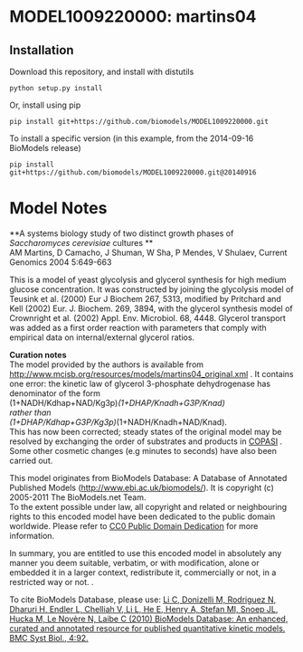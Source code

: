 # MODEL1009220000: martins04

## Installation

Download this repository, and install with distutils

`python setup.py install`

Or, install using pip

`pip install git+https://github.com/biomodels/MODEL1009220000.git`

To install a specific version (in this example, from the 2014-09-16 BioModels release)

`pip install git+https://github.com/biomodels/MODEL1009220000.git@20140916`


# Model Notes


**A systems biology study of two distinct growth phases of _Saccharomyces cerevisiae_ cultures **   
AM Martins, D Camacho, J Shuman, W Sha, P Mendes, V Shulaev, Current Genomics
2004 5:649-663

This is a model of yeast glycolysis and glycerol synthesis for high medium
glucose concentration. It was constructed by joining the glycolysis model of
Teusink et al. (2000) Eur J Biochem 267, 5313, modified by Pritchard and Kell
(2002) Eur. J. Biochem. 269, 3894, with the glycerol synthesis model of
Crownright et al. (2002) Appl. Env. Microbiol. 68, 4448. Glycerol transport
was added as a first order reaction with parameters that comply with empirical
data on internal/external glycerol ratios.

**Curation notes**   
The model provided by the authors is available from
<http://www.mcisb.org/resources/models/martins04_original.xml> . It contains
one error: the kinetic law of glycerol 3-phosphate dehydrogenase has
denominator of the form  
(1+NADH/Kdhap+NAD/Kg3p)*(1+DHAP/Knadh+G3P/Knad)  
rather than  
(1+DHAP/Kdhap+G3P/Kg3p)*(1+NADH/Knadh+NAD/Knad).  
This has now been corrected; steady states of the original model may be
resolved by exchanging the order of substrates and products in
[COPASI](http://www.copasi.org/) . Some other cosmetic changes (e.g minutes to
seconds) have also been carried out.

This model originates from BioModels Database: A Database of Annotated
Published Models (http://www.ebi.ac.uk/biomodels/). It is copyright (c)
2005-2011 The BioModels.net Team.  
To the extent possible under law, all copyright and related or neighbouring
rights to this encoded model have been dedicated to the public domain
worldwide. Please refer to [CC0 Public Domain
Dedication](http://creativecommons.org/publicdomain/zero/1.0/) for more
information.

In summary, you are entitled to use this encoded model in absolutely any
manner you deem suitable, verbatim, or with modification, alone or embedded it
in a larger context, redistribute it, commercially or not, in a restricted way
or not. .  
  
To cite BioModels Database, please use: [Li C, Donizelli M, Rodriguez N,
Dharuri H, Endler L, Chelliah V, Li L, He E, Henry A, Stefan MI, Snoep JL,
Hucka M, Le Novère N, Laibe C (2010) BioModels Database: An enhanced, curated
and annotated resource for published quantitative kinetic models. BMC Syst
Biol., 4:92.](http://www.ncbi.nlm.nih.gov/pubmed/20587024)


